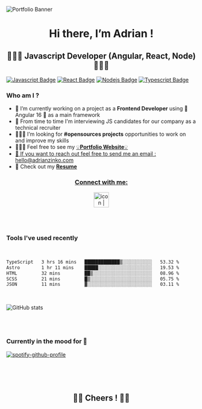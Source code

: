 ![Portfolio Banner](https://azinko.s3.eu-central-1.amazonaws.com/banner.png)

<h1 align="center">
  Hi there, I’m Adrian !
</h1>

<h2 align="center">👨🏻‍💻 Javascript Developer (Angular, React, Node) 👨🏻‍💻</h2> 

 [![Javascript Badge](https://img.shields.io/badge/-Javascript-F0DB4F?style=for-the-badge&labelColor=black&logo=javascript&logoColor=F0DB4F)](#) [![React Badge](https://img.shields.io/badge/-React-61DBFB?style=for-the-badge&labelColor=black&logo=react&logoColor=61DBFB)](#) [![Nodejs Badge](https://img.shields.io/badge/-Nodejs-3C873A?style=for-the-badge&labelColor=black&logo=node.js&logoColor=3C873A)](#) [![Typescript Badge](https://img.shields.io/badge/-Typescript-007acc?style=for-the-badge&labelColor=black&logo=typescript&logoColor=007acc)](#)

<h3 align="left">Who am I ?</h3>

- 👀 I’m currently working on a project as a **Frontend Developer** using :triangular_flag_on_post:	Angular 16 :triangular_flag_on_post:	 as a main framework
- :newspaper: From time to time I'm interviewing JS candidates for our company as a technical recruiter
- 👨🏻‍💻 I’m looking for **#opensources projects** opportunities to work on and improve my skills
- 👷🏻‍♂️ Feel free to see my <a href="https://adrianzinko.com" target="_blank">:bulb:**Portfolio Website**:bulb:
- 📨 If you want to reach out feel free to send me an email : hello@adrianzinko.com
- :paperclip: Check out my <a href="https://azinko.s3.eu-central-1.amazonaws.com/CV_ADRIAN_ZINKO.pdf" target="_blank">**Resume**

<h3 align="center">Connect with me:</h3>
 
<p align="center" >
<a href="https://www.linkedin.com/in/adrian-zinko/" target="_blank"><img src="https://user-images.githubusercontent.com/61510923/155706452-ceb6a5a7-89e7-43ef-8239-f7dc23c68586.png" alt="icon | LinkedIn" width="40px"/>
</a>
</p>

<br />

<br />

### Tools I've used recently

<br/>

<!--START_SECTION:waka-->

```txt
TypeScript   3 hrs 16 mins   █████████████▒░░░░░░░░░░░   53.32 %
Astro        1 hr 11 mins    █████░░░░░░░░░░░░░░░░░░░░   19.53 %
HTML         32 mins         ██▒░░░░░░░░░░░░░░░░░░░░░░   08.96 %
SCSS         21 mins         █▒░░░░░░░░░░░░░░░░░░░░░░░   05.75 %
JSON         11 mins         ▓░░░░░░░░░░░░░░░░░░░░░░░░   03.11 %
```

<!--END_SECTION:waka-->

<br />

![GitHub stats](https://github-readme-stats.vercel.app/api?username=adrianghub&show_icons=true&theme=synthwave&count_private=true&hide=prs,issues,contribs)

<br /><br />


<h3> Currently in the mood for 🎸 </h3>

[![spotify-github-profile](https://spotify-github-profile.vercel.app/api/view?uid=ae5g4slj4cqzbvrnfk7q1a7in&cover_image=true&theme=novatorem)](https://github.com/kittinan/spotify-github-profile)


<br /><br /><br />

<h2 align="center">👋🏻 Cheers ! 👋🏻</h2>
